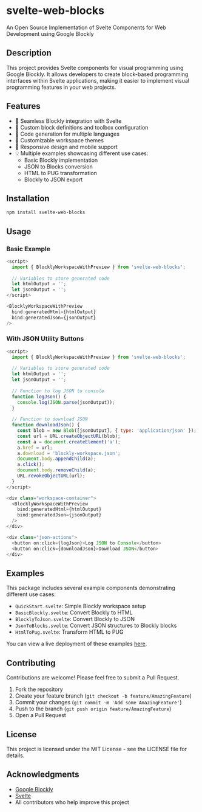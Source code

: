 # svelte-web-blocks
An Open Source Implementation of Svelte Components for Web Development using Google Blockly

## Description
This project provides Svelte components for visual programming using Google Blockly. It allows developers to create block-based programming interfaces within Svelte applications, making it easier to implement visual programming features in your web projects.

## Features
- 🔌 Seamless Blockly integration with Svelte
- 🧩 Custom block definitions and toolbox configuration
- 📝 Code generation for multiple languages
- 🎨 Customizable workspace themes
- 📱 Responsive design and mobile support
- 💡 Multiple examples showcasing different use cases:
  - Basic Blockly implementation
  - JSON to Blocks conversion
  - HTML to PUG transformation
  - Blockly to JSON export

## Installation

```bash
npm install svelte-web-blocks
```

## Usage

### Basic Example

```javascript
<script>
  import { BlocklyWorkspaceWithPreview } from 'svelte-web-blocks';
  
  // Variables to store generated code
  let htmlOutput = '';
  let jsonOutput = '';
</script>

<BlocklyWorkspaceWithPreview 
  bind:generatedHtml={htmlOutput}
  bind:generatedJson={jsonOutput}
/>
```

### With JSON Utility Buttons
```javascript
<script>
  import { BlocklyWorkspaceWithPreview } from 'svelte-web-blocks';
  
  // Variables to store generated code
  let htmlOutput = '';
  let jsonOutput = '';
  
  // Function to log JSON to console
  function logJson() {
    console.log(JSON.parse(jsonOutput));
  }
  
  // Function to download JSON
  function downloadJson() {
    const blob = new Blob([jsonOutput], { type: 'application/json' });
    const url = URL.createObjectURL(blob);
    const a = document.createElement('a');
    a.href = url;
    a.download = 'blockly-workspace.json';
    document.body.appendChild(a);
    a.click();
    document.body.removeChild(a);
    URL.revokeObjectURL(url);
  }
</script>

<div class="workspace-container">
  <BlocklyWorkspaceWithPreview 
    bind:generatedHtml={htmlOutput}
    bind:generatedJson={jsonOutput}
  />
</div>

<div class="json-actions">
  <button on:click={logJson}>Log JSON to Console</button>
  <button on:click={downloadJson}>Download JSON</button>
</div>
```

## Examples

This package includes several example components demonstrating different use cases:

- `QuickStart.svelte`: Simple Blockly workspace setup
- `BasicBlockly.svelte`: Convert Blockly to HTML
- `BlocklyToJson.svelte`: Convert Blockly to JSON
- `JsonToBlocks.svelte`: Convert JSON structures to Blockly blocks
- `HtmlToPug.svelte`: Transform HTML to PUG

You can view a live deployment of these examples [here](https://svelte-web-blocks.vercel.app/).

## Contributing

Contributions are welcome! Please feel free to submit a Pull Request.

1. Fork the repository
2. Create your feature branch (`git checkout -b feature/AmazingFeature`)
3. Commit your changes (`git commit -m 'Add some AmazingFeature'`)
4. Push to the branch (`git push origin feature/AmazingFeature`)
5. Open a Pull Request

## License

This project is licensed under the MIT License - see the LICENSE file for details.

## Acknowledgments

- [Google Blockly](https://developers.google.com/blockly)
- [Svelte](https://svelte.dev/)
- All contributors who help improve this project